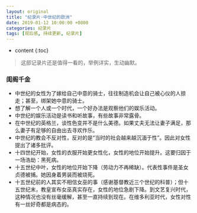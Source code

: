 ```yaml
---
layout: original
title: "纪录片·中世纪的欧洲"
date: 2019-01-12 10:00:00 +0800 
categories: 纪录片
tags: [观后感, 持续更新, 纪录片]
---
```

* content
{:toc}


> 这部记录片还是值得一看的，举例详实，生动幽默。

<!-- more -->

### 闺阁千金
* 中世纪的女性为了嫁给自己中意的骑士，往往制造机会让自己被心仪的人掠走；甚至，绑架她中意的骑士。
* 想了解一个人或一个时代，一个好办法是观察他们的娱乐活动。
* 中世纪的娱乐活动是读书和听故事，有些故事非常露骨。
* 在中世纪的英格兰，谈性色变并不是什么美德。如果丈夫无法让妻子满足，那么妻子有足够的自由出去寻欢作乐。
* 中世纪的教会不反对性，反对的是“当时的社会越来越沉湎于性”。因此对女性提出了诸多批评。
* 十四世纪开始，女性的衣服开始更女性化，女性的地位开始提升。这要归因于一场浩劫：黑死病。
* 十五世纪中叶，女性的地位开始下降（劳动力不再稀缺）。代表性事件是圣女贞德被捕。她因身着男装而被烧死。
* 十五世纪前的人其实不相信女巫的事（感谢基督教近三个世纪的科普）；但十五世纪末，教皇宣布女巫真实存在，女性的地位急剧下降。到文艺复兴时代，这种情况也没有丝毫缓解，甚至一直持续到现在。在维多利亚时代，女性对性有一丝好奇都是病态的。